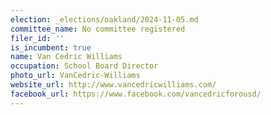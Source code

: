```yaml
---
election: _elections/oakland/2024-11-05.md
committee_name: No committee registered
filer_id: ''
is_incumbent: true
name: Van Cedric Williams
occupation: School Board Director
photo_url: VanCedric-Williams
website_url: http://www.vancedricwilliams.com/
facebook_url: https://www.facebook.com/vancedricforousd/
---
```

